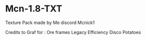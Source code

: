 # Mcn-1.8-TXT

Texture Pack made by 
Me 
discord Mcnick1

Credits to Graf for : Ore frames Legacy Efficiency Disco Potatoes

